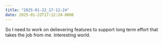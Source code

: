 ```yaml
---
title: "2025-01-22_17-12-24"
date: 2025-01-22T17:12:24-0800
---
```

So I need to work on delievering features to support long term effort that takes the job from me. Interesting world.
